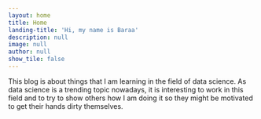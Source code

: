 ```yaml
---
layout: home
title: Home
landing-title: 'Hi, my name is Baraa'
description: null
image: null
author: null
show_tile: false
---
```


This blog is about things that I am learning in the field of data science. As data science is a trending topic nowadays, it is interesting to work in this field and to try to show others how I am doing it so they might be motivated to get their hands dirty themselves.
